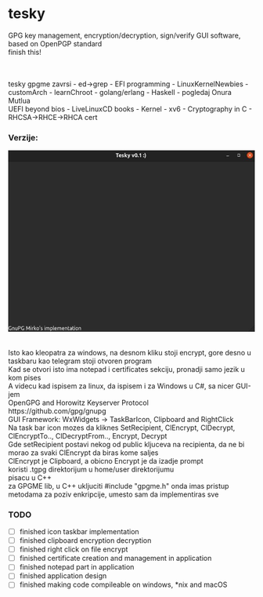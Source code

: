 # tesky
GPG key management, encryption/decryption, sign/verify GUI software, based on OpenPGP standard
<br>finish this!

<br>
<br>tesky gpgme zavrsi - ed->grep - EFI programming - LinuxKernelNewbies - customArch - learnChroot - golang/erlang - Haskell - pogledaj Onura Mutlua
<br>UEFI beyond bios - LiveLinuxCD books - Kernel - xv6 - Cryptography in C - RHCSA->RHCE->RHCA cert

### Verzije:
![ ](img/version_v0_1.jpg)

<br>
Isto kao kleopatra za windows, na desnom kliku stoji encrypt, gore desno u taskbaru kao telegram stoji otvoren program
<br>
Kad se otvori isto ima notepad i certificates sekciju, pronadji samo jezik u kom pises
<br>
A videcu kad ispisem za linux, da ispisem i za Windows u C#, sa nicer GUI-jem
<br>
OpenGPG and Horowitz Keyserver Protocol
<br>
https://github.com/gpg/gnupg
<br>
GUI Framework: WxWidgets -> TaskBarIcon, Clipboard and RightClick
<br>
Na task bar icon mozes da kliknes SetRecipient, ClEncrypt, ClDecrypt, ClEncryptTo.., ClDecryptFrom.., Encrypt, Decrypt
<br>
Gde setRecipient postavi nekog od public kljuceva na recipienta, da ne bi morao za svaki ClEncrypt da biras kome saljes
<br>
ClEncrypt je Clipboard, a obicno Encrypt je da izadje prompt
<br>
koristi .tgpg direktorijum u home/user direktorijumu
<br>
pisacu u C++
<br>
za GPGME lib, u C++ ukljuciti         #include "gpgme.h"   onda imas pristup metodama za poziv enkripcije, umesto sam da implementiras sve


### TODO
- [ ] finished icon taskbar implementation
- [ ] finished clipboard encryption decryption
- [ ] finished right click on file encrypt
- [ ] finished certificate creation and management in application
- [ ] finished notepad part in application
- [ ] finished application design
- [ ] finished making code compileable on windows, *nix and macOS
